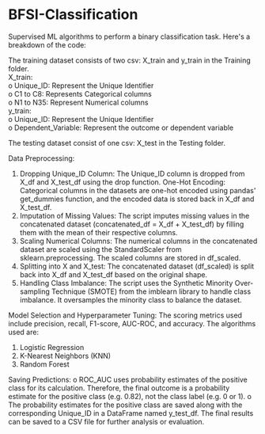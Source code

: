 # BFSI-Classification

Supervised ML algorithms to perform a binary classification task. Here's a breakdown of the code:

The training dataset consists of two csv: X_train and y_train in the Training folder.<br />
X_train:<br />
o Unique_ID: Represent the Unique Identifier<br />
o	C1 to C8: Represents Categorical columns<br />
o	N1 to N35: Represent Numerical columns<br />
y_train:<br />
o	Unique_ID: Represent the Unique Identifier<br />
o	Dependent_Variable: Represent the outcome or dependent variable<br />

The testing dataset consist of one csv: X_test in the Testing folder.

Data Preprocessing:
1. Dropping Unique_ID Column: The Unique_ID column is dropped from X_df and X_test_df using the drop function.
One-Hot Encoding: Categorical columns in the datasets are one-hot encoded using pandas' get_dummies function, and the encoded data is stored back in X_df and X_test_df.
2. Imputation of Missing Values: The script imputes missing values in the concatenated dataset (concatenated_df = X_df + X_test_df) by filling them with the mean of their respective columns.
3. Scaling Numerical Columns: The numerical columns in the concatenated dataset are scaled using the StandardScaler from sklearn.preprocessing. The scaled columns are stored in df_scaled.
4. Splitting into X and X_test: The concatenated dataset (df_scaled) is split back into X_df and X_test_df based on the original shape.
5. Handling Class Imbalance: The script uses the Synthetic Minority Over-sampling Technique (SMOTE) from the imblearn library to handle class imbalance. It oversamples the minority class to balance the dataset.

Model Selection and Hyperparameter Tuning:
The scoring metrics used include precision, recall, F1-score, AUC-ROC, and accuracy.
The algorithms used are:
1. Logistic Regression
2. K-Nearest Neighbors (KNN)
3. Random Forest

Saving Predictions:
o	ROC_AUC uses probability estimates of the positive class for its calculation. Therefore, the final outcome is a probability estimate for the positive class (e.g. 0.82), not the class label (e.g. 0 or 1). 
o	The probability estimates for the positive class are saved along with the corresponding Unique_ID in a DataFrame named y_test_df. The final results can be saved to a CSV file for further analysis or evaluation.
